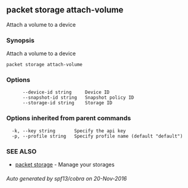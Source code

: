 ## packet storage attach-volume

Attach a volume to a device

### Synopsis


Attach a volume to a device

```
packet storage attach-volume
```

### Options

```
      --device-id string     Device ID
      --snapshot-id string   Snapshot policy ID
      --storage-id string    Storage ID
```

### Options inherited from parent commands

```
  -k, --key string       Specify the api key
  -p, --profile string   Specify profile name (default "default")
```

### SEE ALSO
* [packet storage](packet_storage.md)	 - Manage your storages

###### Auto generated by spf13/cobra on 20-Nov-2016
